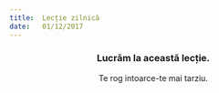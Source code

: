 ```yaml
---
title:  Lecție zilnică
date:   01/12/2017
---
```


### <center>Lucrăm la această lecție.</center>
<center>Te rog intoarce-te mai tarziu.</center>